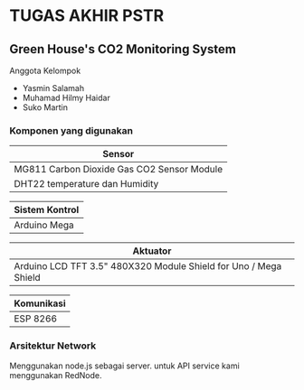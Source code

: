 # TUGAS AKHIR PSTR
## Green House's CO2 Monitoring System

Anggota Kelompok

  - Yasmin Salamah
  - Muhamad Hilmy Haidar
  - Suko Martin
 
### Komponen yang digunakan

|Sensor|
|--|
| MG811 Carbon Dioxide Gas CO2 Sensor Module|
|DHT22 temperature dan Humidity |

|Sistem Kontrol |
|--|
| Arduino Mega|

|Aktuator|
|--|
| Arduino LCD TFT 3.5" 480X320 Module Shield for Uno / Mega Shield|

|Komunikasi|
|--|
| ESP 8266 |

### Arsitektur Network

Menggunakan node.js sebagai server.
untuk API service kami menggunakan RedNode. 
